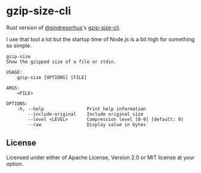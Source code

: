 # gzip-size-cli
Rust version of [@sindresorhus](https://github.com/sindresorhus)'s [gzip-size-cli](https://github.com/sindresorhus/gzip-size-cli).

I use that tool a lot but the startup time of Node.js is a bit high for something so simple.

```
gzip-size
Show the gzipped size of a file or stdin.

USAGE:
    gzip-size [OPTIONS] [FILE]

ARGS:
    <FILE>

OPTIONS:
    -h, --help                Print help information
        --include-original    Include original size
        --level <LEVEL>       Compression level [0-9] [default: 9]
        --raw                 Display value in bytes
```

## License
Licensed under either of Apache License, Version 2.0 or MIT license at your option.
